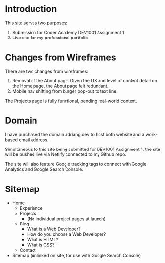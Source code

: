 # Introduction

This site serves two purposes:
1. Submission for Coder Academy DEV1001 Assignment 1
2. Live site for my professional portfolio

# Changes from Wireframes

There are two changes from wireframes: 
1. Removal of the About page. Given the UX and level of content detail on the Home page, the About page felt redundant.
2. Mobile nav shifting from burger pop-out to text line.

The Projects page is fully functional, pending real-world content.

# Domain

I have purchased the domain adriang.dev to host both website and a work-based email address.

Simultaneous to this site being submitted for DEV1001 Assignment 1, the site will be pushed live via Netlify connected to my Github repo.

The site will also feature Google tracking tags to connect with Google Analytics and Google Search Console.

# Sitemap

- Home
    - Experience
    - Projects
        - (No individual project pages at launch)
    - Blog
        - What is a Web Developer?
        - How do you choose a Web Developer?
        - What is HTML?
        - What is CSS?
    - Contact
- Sitemap (unlinked on site, for use with Google Search Console)